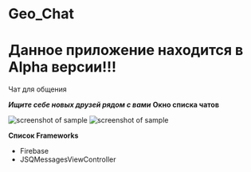 # Geo_Chat
# Данное приложение находится в Alpha версии!!!

Чат для общения




***Ищите себе новых друзей рядом с вами***
**Окно списка чатов**

![screenshot of sample](https://d.radikal.ru/d25/1803/f8/9bf58cdbf676.png)
![screenshot of sample](https://a.radikal.ru/a20/1803/44/07f948f6c228.png)



**Список Frameworks**
* Firebase
* JSQMessagesViewController 
